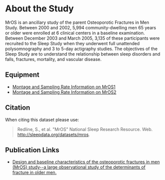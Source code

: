 # About the Study

MrOS is an ancillary study of the parent Osteoporotic Fractures in Men Study. Between 2000 and 2002, 5,994 community-dwelling men 65 years or older were enrolled at 6 clinical centers in a baseline examination. Between December 2003 and March 2005, 3,135 of these participants were recruited to the Sleep Study when they underwent full unattended polysomnography and 3 to 5-day actigraphy studies. The objectives of the Sleep Study are to understand the relationship between sleep disorders and falls, fractures, mortality, and vascular disease.

## Equipment
- [Montage and Sampling Rate Information on MrOS1](:pages_path:/equipment-mros1.md)
- [Montage and Sampling Rate Information on MrOS2](:pages_path:/equipment-mros2.md)

## Citation

When citing this dataset please use:

> Redline, S., et al. "MrOS" National Sleep Research Resource. Web. http://sleepdata.org/datasets/mros.

## Publication Links

- [Design and baseline characteristics of the osteoporotic fractures in men (MrOS) study--a large observational study of the determinants of fracture in older men.](http://www.ncbi.nlm.nih.gov/pubmed/16084776)

